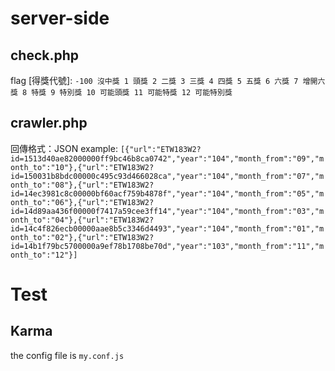 # server-side

## check.php
flag [得獎代號]:
`
-100 沒中獎
1 頭獎
2 二獎
3 三獎
4 四獎
5 五獎
6 六獎
7 增開六獎
8 特獎
9 特別獎
10 可能頭獎
11 可能特獎
12 可能特別獎
`
## crawler.php
回傳格式：JSON
example:
`[{"url":"ETW183W2?id=1513d40ae82000000ff9bc46b8ca0742","year":"104","month_from":"09","month_to":"10"},{"url":"ETW183W2?id=150031b8bdc00000c495c93d466028ca","year":"104","month_from":"07","month_to":"08"},{"url":"ETW183W2?id=14ec3981c8c00000bf60acf759b4878f","year":"104","month_from":"05","month_to":"06"},{"url":"ETW183W2?id=14d89aa436f00000f7417a59cee3ff14","year":"104","month_from":"03","month_to":"04"},{"url":"ETW183W2?id=14c4f826ecb00000aae8b5c3346d4493","year":"104","month_from":"01","month_to":"02"},{"url":"ETW183W2?id=14b1f79bc5700000a9ef78b1708be70d","year":"103","month_from":"11","month_to":"12"}]`

# Test

## Karma
the config file is `my.conf.js`
